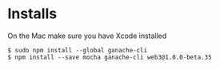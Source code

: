 # Installs
On the Mac make sure you have Xcode installed
```
$ sudo npm install --global ganache-cli
$ npm install --save mocha ganache-cli web3@1.0.0-beta.35

```